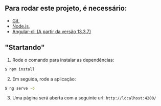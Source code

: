 ## Para rodar este projeto, é necessário:

* [Git](https://git-scm.com), 
* [Node.js](https://nodejs.org/en/),
* [Angular-cli (A partir da versão 13.3.7)](https://angular.io/cli)

## "Startando"

1. Rode o comando para instalar as dependências:
```bash
$ npm install
```

2. Em seguida, rode a aplicação:
```bash
$ ng serve -o
```

3. Uma página será aberta com a seguinte url: `http://localhost:4200/`
